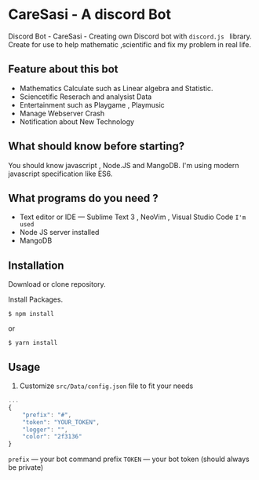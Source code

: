 # CareSasi - A discord Bot

Discord  Bot - CareSasi - Creating own Discord bot with  `discord.js `  library.  Create for use to help mathematic ,scientific and fix my problem in real life. 


## Feature about this bot

- Mathematics Calculate such as Linear algebra and Statistic. 
- Sciencetific Reserach and analysist Data 
- Entertainment such as Playgame  , Playmusic
- Manage Webserver Crash 
- Notification about New Technology

## What should know before starting? 

You should know javascript , Node.JS and MangoDB. I'm using modern javascript specification like ES6.

## What programs do you need ? 
- Text editor or IDE — Sublime Text 3 , NeoVim , Visual Studio Code `I'm used`
- Node JS server installed 
- MangoDB 

## Installation 

Download or clone repository.

Install Packages. 

`$ npm install` 

or

`$ yarn install`

## Usage 

1. Customize  `src/Data/config.json` file to fit your needs
```javascript
...
{
    "prefix": "#",
    "token": "YOUR_TOKEN", 
    "logger": "", 
    "color": "2f3136"
}

``` 
`prefix` — your bot command prefix
`TOKEN` — your bot token (should always be private)
